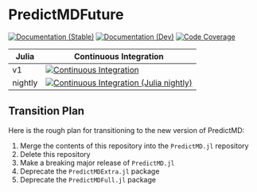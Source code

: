 # PredictMDFuture

[![Documentation (Stable)][docs-stable-img]][docs-stable-url]
[![Documentation (Dev)][docs-dev-img]][docs-dev-url]
[![Code Coverage][codecov-img]][codecov-url]

| Julia   | Continuous Integration                                                                  |
| ------- | --------------------------------------------------------------------------------------- |
| v1      | [![Continuous Integration][ci-img]][ci-url]                                             |
| nightly | [![Continuous Integration (Julia nightly)][ci-julia-nightly-img]][ci-julia-nightly-url] |

[docs-stable-img]: https://img.shields.io/badge/docs-stable-blue.svg "Documentation (Stable)"
[docs-dev-img]: https://img.shields.io/badge/docs-dev-blue.svg "Documentation (Dev)"
[codecov-img]: https://codecov.io/gh/bcbi/PredictMDFuture.jl/branch/master/graph/badge.svg "Code Coverage"
[ci-img]: https://github.com/bcbi/PredictMDFuture.jl/actions/workflows/ci.yml/badge.svg "Continuous Integration"
[ci-julia-nightly-img]: https://github.com/bcbi/PredictMDFuture.jl/actions/workflows/ci_julia_nightly.yml/badge.svg "Continuous Integration (Julia nightly)"

[docs-stable-url]: https://docs.bcbi.brown.edu/PredictMDFuture.jl/stable/
[docs-dev-url]: https://docs.bcbi.brown.edu/PredictMDFuture.jl/dev/
[codecov-url]: https://codecov.io/gh/bcbi/PredictMDFuture.jl
[ci-url]: https://github.com/bcbi/PredictMDFuture.jl/actions/workflows/ci.yml
[ci-julia-nightly-url]: https://github.com/bcbi/PredictMDFuture.jl/actions/workflows/ci_julia_nightly.yml

## Transition Plan

Here is the rough plan for transitioning to the new version of PredictMD:
1. Merge the contents of this repository into the `PredictMD.jl` repository
2. Delete this repository
3. Make a breaking major release of `PredictMD.jl`
4. Deprecate the `PredictMDExtra.jl` package
5. Deprecate the `PredictMDFull.jl` package
